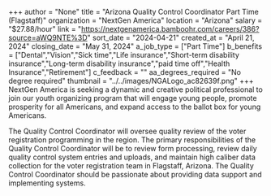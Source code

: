 +++
author = "None"
title = "Arizona Quality Control Coordinator Part Time (Flagstaff)"
organization = "NextGen America"
location = "Arizona"
salary = "$27.88/hour"
link = "https://nextgenamerica.bamboohr.com/careers/386?source=aWQ9NTE%3D"
sort_date = "2024-04-21"
created_at = "April 21, 2024"
closing_date = "May 31, 2024"
a_job_type = ["Part Time"]
b_benefits = ["Dental","Vision","Sick time","Life insurance","Short-term disability insurance","Long-term disability insurance","paid time off","Health Insurance","Retirement"]
c_feedback = ""
aa_degrees_required = "No degree required"
thumbnail = "../../images/NGALogo_ac82639f.png"
+++
NextGen America is seeking a dynamic and creative political professional to join our youth organizing program that will engage young people, promote prosperity for all Americans, and expand access to the ballot box for young Americans.

The Quality Control Coordinator will oversee quality review of the voter registration programming in the region. The primary responsibilities of the Quality Control Coordinator will be to review form processing, review daily quality control system entries and uploads, and maintain high caliber data collection for the voter registration team in Flagstaff, Arizona. The Quality Control Coordinator should be passionate about providing data support and implementing systems.